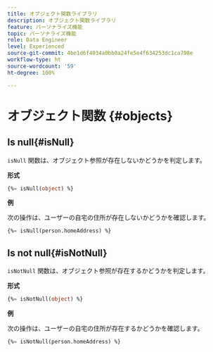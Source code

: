 ```yaml
---
title: オブジェクト関数ライブラリ
description: オブジェクト関数ライブラリ
feature: パーソナライズ機能
topic: パーソナライズ機能
role: Data Engineer
level: Experienced
source-git-commit: 4be1d6f4034a0bb0a24fe5e4f634253dc1ca798e
workflow-type: ht
source-wordcount: '59'
ht-degree: 100%

---
```


# オブジェクト関数 {#objects}

## Is null{#isNull}

`isNull` 関数は、オブジェクト参照が存在しないかどうかを判定します。

**形式**

```sql
{%= isNull(object) %}
```

**例**

次の操作は、ユーザーの自宅の住所が存在しないかどうかを確認します。

```sql
{%= isNull(person.homeAddress) %}
```

## Is not null{#isNotNull}

`isNotNull` 関数は、オブジェクト参照が存在するかどうかを判定します。

**形式**

```sql
{%= isNotNull(object) %}
```

**例**

次の操作は、ユーザーの自宅の住所が存在するかどうかを確認します。

```sql
{%= isNotNull(person.homeAddress) %}
```
